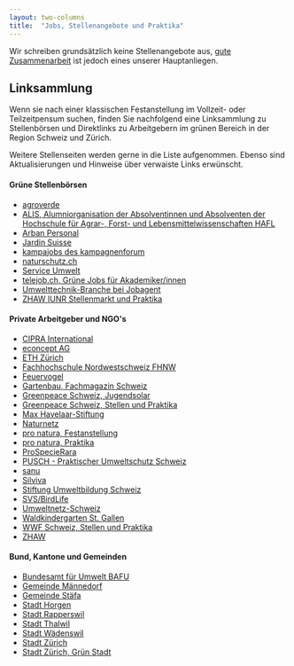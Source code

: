 ```yaml
---
layout: two-columns
title:  "Jobs, Stellenangebote und Praktika"
---
```

Wir schreiben grundsätzlich keine Stellenangebote aus, [gute Zusammenarbeit](/ueber-uns/mit-uns-zusammen-arbeiten/) ist jedoch eines unserer Hauptanliegen.


## Linksammlung

Wenn sie nach einer klassischen Festanstellung im Vollzeit- oder Teilzeitpensum suchen, finden Sie nachfolgend eine Linksammlung zu Stellenbörsen und Direktlinks zu Arbeitgebern im grünen Bereich in der Region Schweiz und Zürich.

Weitere Stellenseiten werden gerne in die Liste aufgenommen. Ebenso sind Aktualisierungen und Hinweise über verwaiste Links erwünscht.

#### Grüne Stellenbörsen

- [agroverde][41]
- [ALIS, Alumniorganisation der Absolventinnen und Absolventen der Hochschule für Agrar-, Forst- und Lebensmittelwissenschaften HAFL][44]
- [Arban Personal][27]
- [Jardin Suisse][31]
- [kampajobs des kampagnenforum][9]
- [naturschutz.ch][11]
- [Service Umwelt][25]
- [telejob.ch, Grüne Jobs für Akademiker/innen][30]
- [Umwelttechnik-Branche bei Jobagent][43]
- [ZHAW IUNR Stellenmarkt und Praktika][8]

#### Private Arbeitgeber und NGO's

<!-- - [Bioterra][39] -->
- [CIPRA International][37]
- [econcept AG][42]
- [ETH Zürich][35]
- [Fachhochschule Nordwestschweiz FHNW][4]
- [Feuervogel][1]
- [Gartenbau, Fachmagazin Schweiz][38]
- [Greenpeace Schweiz, Jugendsolar][6]
- [Greenpeace Schweiz, Stellen und Praktika][5]
- [Max Havelaar-Stiftung][24]
- [Naturnetz][10]
- [pro natura, Festanstellung][28]
- [pro natura, Praktika][29]
- [ProSpecieRara][12]
- [PUSCH - Praktischer Umweltschutz Schweiz][13]
- [sanu][36]
- [Silviva][14]
- [Stiftung Umweltbildung Schweiz][18]
- [SVS/BirdLife][3]
- [Umweltnetz-Schweiz][40]
- [Waldkindergarten St. Gallen][19]
- [WWF Schweiz, Stellen und Praktika][20]
- [ZHAW][22]

#### Bund, Kantone und Gemeinden

- [Bundesamt für Umwelt BAFU][2]
- [Gemeinde Männedorf][23]
- [Gemeinde Stäfa][33]
- [Stadt Horgen][17]
- [Stadt Rapperswil][34]
- [Stadt Thalwil][16]
- [Stadt Wädenswil][15]
- [Stadt Zürich][26]
- [Stadt Zürich, Grün Stadt][32]


[0]: /blog/2012/01/17/webseiten-taeglich-automatisch-auf-aenderungen-pruefen/
[1]: http://www.feuervogel.ch/icc.asp?oid=6978&his=0
[2]: http://www.bafu.admin.ch/org/00831/index.html?lang=de
[3]: http://www.birdlife.ch/d/verband_jobs.html
[4]: http://internet1.refline.ch/655298/search.html?lang=de
[5]: http://www.greenpeace.org/switzerland/de/Uber-uns/Jobs-bei-Greenpeace1/
[6]: http://www.greenpeace.org/switzerland/de/Kampagnen/Jugendsolar/?tab=5
[7DOWN]: http://www.greenpeace.org/switzerland/de/Aktiv-werden/Ein-Praktikum-bei-Greenpeace-Schweiz/
[8]: http://www.iunr.zhaw.ch/de/science/iunr/studium/bachelor-studium/informationen-fuer-studierende/stellenmarkt.html
[9]: http://kampajobs.ch/
[10]: http://www.naturnetz.ch/naturnetz/stellen/
[11]: http://naturschutz.ch/kategorie/aktion/jobs
[12]: http://www.prospecierara.ch/generator.aspx?tabindex=10&tabid=536&palias=default
[13]: http://pusch.ch/index.php?pid=1127&l=de
[14]: http://www.silviva.ch/index.php?option=com_content&view=category&layout=blog&id=71&Itemid=408&lang=german
[15]: http://www.waedenswil.ch/de/verwaltung/stellen/
[16]: http://www.thalwil.ch/de/verwaltung/stellen/
[17]: http://www.horgen.ch/de/verwaltung/stellen/
[18]: http://www.umweltbildung.ch/index.html
[19]: http://www.waldkinder-sg.ch/site/cms/front_content.php?idcat=131
[20]: http://www.wwf.ch/de/ueberuns/jobs/
[22]: http://www.zhaw.ch/de/zhaw/die-zhaw/stellen.html
[23]: http://www.maennedorf.ch/de/aktuelles/aktuellesinformationen/?action=showinfo&info_id=54129
[24]: http://www.maxhavelaar.ch/de/fairtrade/ueber-max-havelaar/stellen/
[25]: http://www.service-umwelt.ch/service-umwelt/stellen.html
[26]: https://e-gov.stadt-zuerich.ch/jobsuche/JobsServlet?filter=aus
[27]: http://www.arban.ch/stellen/stellen.php?typ=10&category=4000
[28]: http://www.pronatura.ch/festanstellungen
[29]: http://www.pronatura.ch/praktika
[30]: http://www.telejob.ch/search/academics/umwelt/13/2
[31]: http://www.jardinsuisse.ch/gplus/arbeitsstelle0/arbeitsstelle.html
[32]: https://e-gov.stadt-zuerich.ch/jobsuche/JobsServlet?filter=ein&remo=3570
[33]: http://www.staefa.ch/xml_1/internet/de/application/d118/f191.cfm
[34]: http://www.rapperswil-jona.ch/de/verwaltung/stellen/
[35]: http://internet1.refline.ch/845721/search.html?lang=de
[36]: http://www.sanu.ch/html/netzwerk/stellenmarkt-de.cfm
[37]: http://www.cipra.org/de/CIPRA/cipra-international/ueber-uns/praktikum
[38]: http://www.gartenbau-online.ch/stellenmarkt
[39DOWN]: http://bioterra.ch/site/index.php?option=com_content&view=article&id=363&Itemid=224
[40]: http://www.umweltnetz-schweiz.ch/jobs.html
[41]: http://www.agroverde.ch/content.cfm?site=6
[42]: http://www.econcept.ch/de/portrait/offene-stellen.html
[43]: https://www.jobagent.ch/component/jobagent/category/BrancheUmwelttechnik.html
[44]: http://www.alis.ch/index.php?id=5

